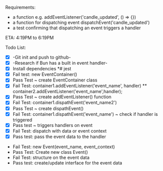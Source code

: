 

Requirements:
 * a function e.g. addEventListener('candle_updated', () => {})
 * a function for dispatching event dispatchEvent('candle_updated')
 * a test confirming that dispatching an event triggers a handler

ETA: 4:19PM to 6:19PM

Todo List:
 * [x] -Git init and push to github-
 * [x] -Research if Bun has a built in event handler-
 * [x] Install dependencies
    *# jest
 * [x] Fail test: new EventContainer()
 * [x] Pass Test ~ create EventContainer class
 * [x] Fail Test: container1.addEventListener('event_name', handler)
    ** container2.addEventListener('event_name',handler);
 * [x] Pass Test ~ create addEventListener() function
 * [x] Fail Test: container1.dispathEvent('event_name2')
 * [x] Pass Test ~ create dispathEvent() 
 * [x] Fail Test: container1.dispathEvent('event_name') ~ check if handler is triggered
 * [x] Pass test ~ triggers handlers on event
 * [x] Fail Test: dispatch with data or event context
 * [x] Pass test: pass the event data to the handler
 * Fail Test: new Event(event_name, event_context)
 * Pass Test: Create new class Event()
 * Fail Test: structure on the event data
 * Pass test: create/update interface for the event data